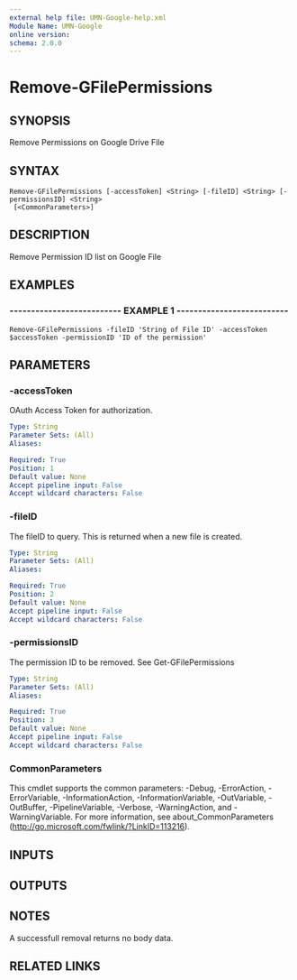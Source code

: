 ```yaml
---
external help file: UMN-Google-help.xml
Module Name: UMN-Google
online version: 
schema: 2.0.0
---
```


# Remove-GFilePermissions

## SYNOPSIS
Remove Permissions on Google Drive File

## SYNTAX

```
Remove-GFilePermissions [-accessToken] <String> [-fileID] <String> [-permissionsID] <String>
 [<CommonParameters>]
```

## DESCRIPTION
Remove Permission ID list on Google File

## EXAMPLES

### -------------------------- EXAMPLE 1 --------------------------
```
Remove-GFilePermissions -fileID 'String of File ID' -accessToken $accessToken -permissionID 'ID of the permission'
```

## PARAMETERS

### -accessToken
OAuth Access Token for authorization.

```yaml
Type: String
Parameter Sets: (All)
Aliases: 

Required: True
Position: 1
Default value: None
Accept pipeline input: False
Accept wildcard characters: False
```

### -fileID
The fileID to query. 
This is returned when a new file is created.

```yaml
Type: String
Parameter Sets: (All)
Aliases: 

Required: True
Position: 2
Default value: None
Accept pipeline input: False
Accept wildcard characters: False
```

### -permissionsID
The permission ID to be removed.
See Get-GFilePermissions

```yaml
Type: String
Parameter Sets: (All)
Aliases: 

Required: True
Position: 3
Default value: None
Accept pipeline input: False
Accept wildcard characters: False
```

### CommonParameters
This cmdlet supports the common parameters: -Debug, -ErrorAction, -ErrorVariable, -InformationAction, -InformationVariable, -OutVariable, -OutBuffer, -PipelineVariable, -Verbose, -WarningAction, and -WarningVariable. For more information, see about_CommonParameters (http://go.microsoft.com/fwlink/?LinkID=113216).

## INPUTS

## OUTPUTS

## NOTES
A successfull removal returns no body data.

## RELATED LINKS

